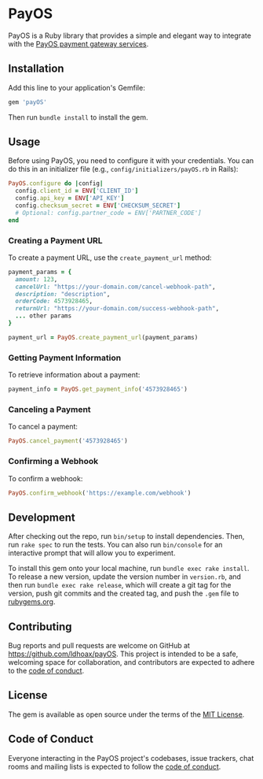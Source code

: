 # PayOS

PayOS is a Ruby library that provides a simple and elegant way to integrate with the [PayOS payment gateway services](https://payos.vn/docs/).

## Installation

Add this line to your application's Gemfile:

```ruby
gem 'payOS'
```

Then run `bundle install` to install the gem.

## Usage

Before using PayOS, you need to configure it with your credentials. You can do this in an initializer file (e.g., `config/initializers/payOS.rb` in Rails):

```ruby
PayOS.configure do |config|
  config.client_id = ENV['CLIENT_ID']
  config.api_key = ENV['API_KEY']
  config.checksum_secret = ENV['CHECKSUM_SECRET']
  # Optional: config.partner_code = ENV['PARTNER_CODE']
end
```

### Creating a Payment URL

To create a payment URL, use the `create_payment_url` method:

```ruby
payment_params = {
  amount: 123,
  cancelUrl: "https://your-domain.com/cancel-webhook-path",
  description: "description",
  orderCode: 4573928465,
  returnUrl: "https://your-domain.com/success-webhook-path",
  ... other params
}

payment_url = PayOS.create_payment_url(payment_params)
```

### Getting Payment Information

To retrieve information about a payment:

```ruby
payment_info = PayOS.get_payment_info('4573928465')
```

### Canceling a Payment

To cancel a payment:

```ruby
PayOS.cancel_payment('4573928465')
```

### Confirming a Webhook

To confirm a webhook:

```ruby
PayOS.confirm_webhook('https://example.com/webhook')
```

## Development

After checking out the repo, run `bin/setup` to install dependencies. Then, run `rake spec` to run the tests. You can also run `bin/console` for an interactive prompt that will allow you to experiment.

To install this gem onto your local machine, run `bundle exec rake install`. To release a new version, update the version number in `version.rb`, and then run `bundle exec rake release`, which will create a git tag for the version, push git commits and the created tag, and push the `.gem` file to [rubygems.org](https://rubygems.org).

## Contributing

Bug reports and pull requests are welcome on GitHub at https://github.com/ldhoax/payOS. This project is intended to be a safe, welcoming space for collaboration, and contributors are expected to adhere to the [code of conduct](https://github.com/ldhoax/payOS/blob/master/CODE_OF_CONDUCT.md).

## License

The gem is available as open source under the terms of the [MIT License](https://opensource.org/licenses/MIT).

## Code of Conduct

Everyone interacting in the PayOS project's codebases, issue trackers, chat rooms and mailing lists is expected to follow the [code of conduct](https://github.com/[USERNAME]/payOS/blob/master/CODE_OF_CONDUCT.md).
